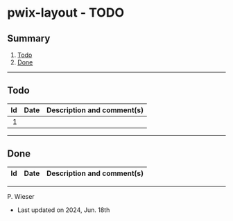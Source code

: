 # pwix-layout - TODO

## Summary

1. [Todo](#todo)
2. [Done](#done)

---
## Todo

|   Id | Date       | Description and comment(s) |
| ---: | :---       | :---                       |
|    1 |  |  |

---
## Done

|   Id | Date       | Description and comment(s) |
| ---: | :---       | :---                       |

---
P. Wieser
- Last updated on 2024, Jun. 18th
